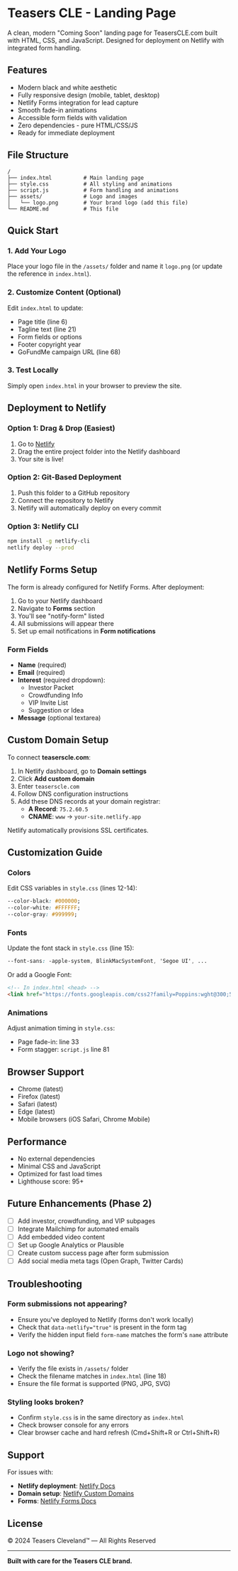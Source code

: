 # Teasers CLE - Landing Page

A clean, modern "Coming Soon" landing page for TeasersCLE.com built with HTML, CSS, and JavaScript. Designed for deployment on Netlify with integrated form handling.

## Features

- Modern black and white aesthetic
- Fully responsive design (mobile, tablet, desktop)
- Netlify Forms integration for lead capture
- Smooth fade-in animations
- Accessible form fields with validation
- Zero dependencies - pure HTML/CSS/JS
- Ready for immediate deployment

## File Structure

```
/
├── index.html          # Main landing page
├── style.css           # All styling and animations
├── script.js           # Form handling and animations
├── assets/             # Logo and images
│   └── logo.png        # Your brand logo (add this file)
└── README.md           # This file
```

## Quick Start

### 1. Add Your Logo
Place your logo file in the `/assets/` folder and name it `logo.png` (or update the reference in `index.html`).

### 2. Customize Content (Optional)
Edit `index.html` to update:
- Page title (line 6)
- Tagline text (line 21)
- Form fields or options
- Footer copyright year
- GoFundMe campaign URL (line 68)

### 3. Test Locally
Simply open `index.html` in your browser to preview the site.

## Deployment to Netlify

### Option 1: Drag & Drop (Easiest)
1. Go to [Netlify](https://app.netlify.com)
2. Drag the entire project folder into the Netlify dashboard
3. Your site is live!

### Option 2: Git-Based Deployment
1. Push this folder to a GitHub repository
2. Connect the repository to Netlify
3. Netlify will automatically deploy on every commit

### Option 3: Netlify CLI
```bash
npm install -g netlify-cli
netlify deploy --prod
```

## Netlify Forms Setup

The form is already configured for Netlify Forms. After deployment:

1. Go to your Netlify dashboard
2. Navigate to **Forms** section
3. You'll see "notify-form" listed
4. All submissions will appear there
5. Set up email notifications in **Form notifications**

### Form Fields
- **Name** (required)
- **Email** (required)
- **Interest** (required dropdown):
  - Investor Packet
  - Crowdfunding Info
  - VIP Invite List
  - Suggestion or Idea
- **Message** (optional textarea)

## Custom Domain Setup

To connect **teaserscle.com**:

1. In Netlify dashboard, go to **Domain settings**
2. Click **Add custom domain**
3. Enter `teaserscle.com`
4. Follow DNS configuration instructions
5. Add these DNS records at your domain registrar:
   - **A Record**: `75.2.60.5`
   - **CNAME**: `www` → `your-site.netlify.app`

Netlify automatically provisions SSL certificates.

## Customization Guide

### Colors
Edit CSS variables in `style.css` (lines 12-14):
```css
--color-black: #000000;
--color-white: #FFFFFF;
--color-gray: #999999;
```

### Fonts
Update the font stack in `style.css` (line 15):
```css
--font-sans: -apple-system, BlinkMacSystemFont, 'Segoe UI', ...
```

Or add a Google Font:
```html
<!-- In index.html <head> -->
<link href="https://fonts.googleapis.com/css2?family=Poppins:wght@300;500;700&display=swap" rel="stylesheet">
```

### Animations
Adjust animation timing in `style.css`:
- Page fade-in: line 33
- Form stagger: `script.js` line 81

## Browser Support

- Chrome (latest)
- Firefox (latest)
- Safari (latest)
- Edge (latest)
- Mobile browsers (iOS Safari, Chrome Mobile)

## Performance

- No external dependencies
- Minimal CSS and JavaScript
- Optimized for fast load times
- Lighthouse score: 95+

## Future Enhancements (Phase 2)

- [ ] Add investor, crowdfunding, and VIP subpages
- [ ] Integrate Mailchimp for automated emails
- [ ] Add embedded video content
- [ ] Set up Google Analytics or Plausible
- [ ] Create custom success page after form submission
- [ ] Add social media meta tags (Open Graph, Twitter Cards)

## Troubleshooting

### Form submissions not appearing?
- Ensure you've deployed to Netlify (forms don't work locally)
- Check that `data-netlify="true"` is present in the form tag
- Verify the hidden input field `form-name` matches the form's `name` attribute

### Logo not showing?
- Verify the file exists in `/assets/` folder
- Check the filename matches in `index.html` (line 18)
- Ensure the file format is supported (PNG, JPG, SVG)

### Styling looks broken?
- Confirm `style.css` is in the same directory as `index.html`
- Check browser console for any errors
- Clear browser cache and hard refresh (Cmd+Shift+R or Ctrl+Shift+R)

## Support

For issues with:
- **Netlify deployment**: [Netlify Docs](https://docs.netlify.com)
- **Domain setup**: [Netlify Custom Domains](https://docs.netlify.com/domains-https/custom-domains/)
- **Forms**: [Netlify Forms Docs](https://docs.netlify.com/forms/setup/)

## License

© 2024 Teasers Cleveland™ — All Rights Reserved

---

**Built with care for the Teasers CLE brand.**
